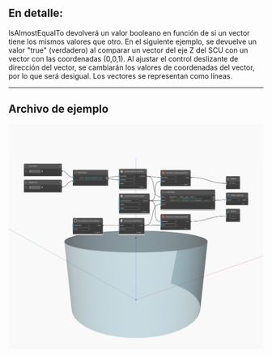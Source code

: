 ## En detalle:
IsAlmostEqualTo devolverá un valor booleano en función de si un vector tiene los mismos valores que otro. En el siguiente ejemplo, se devuelve un valor "true" (verdadero) al comparar un vector del eje Z del SCU con un vector con las coordenadas (0,0,1). Al ajustar el control deslizante de dirección del vector, se cambiarán los valores de coordenadas del vector, por lo que será desigual. Los vectores se representan como líneas.
___
## Archivo de ejemplo

![IsAlmostEqualTo](./Autodesk.DesignScript.Geometry.Geometry.IsAlmostEqualTo_img.jpg)

